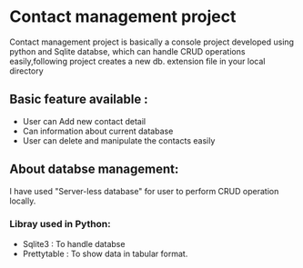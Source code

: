 # Contact management project

Contact management project is basically a console project developed using python and Sqlite databse,
which can handle CRUD operations easily,following project creates a new db. extension file in your local directory

## Basic feature available :
- User can Add new contact detail
- Can information about current database
- User can delete and manipulate the contacts easily

## About databse management:
I have used "Server-less database" for user to perform CRUD operation locally.

### Libray used in Python:
- Sqlite3 : To handle databse
- Prettytable : To show data in tabular format. 
